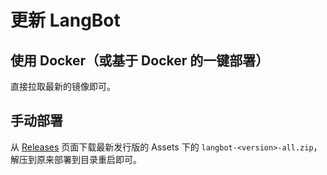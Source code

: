 # 更新 LangBot

## 使用 Docker（或基于 Docker 的一键部署）

直接拉取最新的镜像即可。

## 手动部署

从 [Releases](https://github.com/RockChinQ/LangBot/releases) 页面下载最新发行版的 Assets 下的 `langbot-<version>-all.zip`，解压到原来部署到目录重启即可。